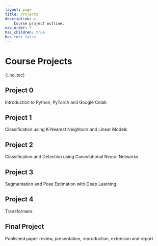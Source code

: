 ```yaml
---
layout: page
title: Projects
description: >-
    Course project outline.
nav_order: 7
has_children: true
has_toc: false
---
```


# Course Projects
{:.no_toc}

<!-- ## Table of contents
{: .no_toc .text-delta }

1. TOC
{:toc}

--- -->


## Project 0

Introduction to Python, PyTorch and Google Colab

## Project 1

Classification using K-Nearest Neighbors and Linear Models

## Project 2

Classification and Detection using Convolutional Neural Networks

## Project 3

Segmentation and Pose Estimation with Deep Learning

## Project 4

Transformers

## Final Project

Published paper review, presentation, reproduction, extension and report


